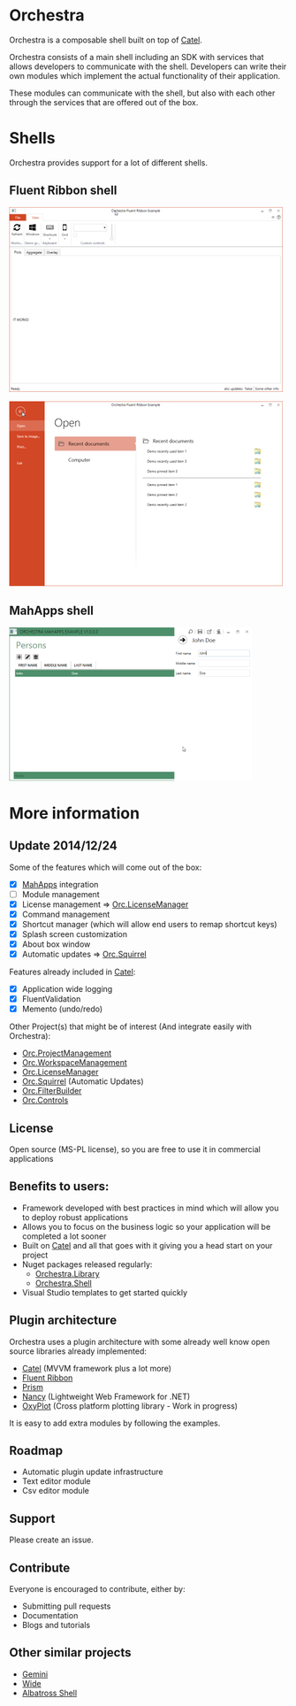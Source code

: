 # Orchestra

Orchestra is a composable shell built on top of [Catel](http://Catel.Codeplex.com).

Orchestra consists of a main shell including an SDK with services that allows developers to communicate with the shell. Developers can write their own modules which implement the actual functionality of their application.

These modules can communicate with the shell, but also with each other through the services that are offered out of the box.

# Shells

Orchestra provides support for a lot of different shells.

## Fluent Ribbon shell

![Fluent Ribbon 01](doc/images/shell_fluentribbon_01.png)

![Fluent Ribbon 02](doc/images/shell_fluentribbon_02.png) 

## MahApps shell

![MahApps 01](doc/images/shell_mahapps_01.png)

# More information

## Update 2014/12/24

Some of the features which will come out of the box:

- [x] [MahApps](http://mahapps.com/) integration
- [ ] Module management
- [x] License management => [Orc.LicenseManager](https://github.com/Orcomp/Orc.LicenseManager)
- [x] Command management
- [x] Shortcut manager (which will allow end users to remap shortcut keys)
- [x] Splash screen customization
- [x] About box window
- [x] Automatic updates => [Orc.Squirrel](https://github.com/Orcomp/Orc.Squirrel)

Features already included in [Catel](https://catelproject.atlassian.net/wiki/display/CTL/Catel+documentation+Home):
- [x] Application wide logging
- [x] FluentValidation
- [x] Memento (undo/redo)

Other Project(s) that might be of interest (And integrate easily with Orchestra):
- [Orc.ProjectManagement](https://github.com/Orcomp/Orc.ProjectManagement)
- [Orc.WorkspaceManagement](https://github.com/Orcomp/Orc.WorkspaceManagement)
- [Orc.LicenseManager](https://github.com/Orcomp/Orc.LicenseManager)
- [Orc.Squirrel](https://github.com/Orcomp/Orc.Squirrel) (Automatic Updates)
- [Orc.FilterBuilder](https://github.com/Orcomp/Orc.FilterBuilder)
- [Orc.Controls](https://github.com/Orcomp/Orc.Controls)

## License

Open source (MS-PL license), so you are free to use it in commercial applications

## Benefits to users:

- Framework developed with best practices in mind which will allow you to deploy robust applications
- Allows you to focus on the business logic so your application will be completed a lot sooner
- Built on [Catel](http://Catel.Codeplex.com) and all that goes with it giving you a head start on your project
- Nuget packages released regularly:
    - [Orchestra.Library](http://nuget.org/packages/Orchestra.Library)
    - [Orchestra.Shell](http://nuget.org/packages/Orchestra.Shell)
- Visual Studio templates to get started quickly

## Plugin architecture

Orchestra uses a plugin architecture with some already well know open source libraries already implemented:

- [Catel](http://Catel.Codeplex.com) (MVVM framework plus a lot more)
- [Fluent Ribbon](http://fluent.codeplex.com/)
- [Prism](http://compositewpf.codeplex.com/)
- [Nancy](http://www.nancyfx.org) (Lightweight Web Framework for .NET)
- [OxyPlot](http://oxyplot.codeplex.com/) (Cross platform plotting library - Work in progress)

It is easy to add extra modules by following the examples.

## Roadmap

- Automatic plugin update infrastructure
- Text editor module
- Csv editor module

## Support

Please create an issue.

## Contribute

Everyone is encouraged to contribute, either by:

- Submitting pull requests
- Documentation
- Blogs and tutorials

## Other similar projects

- [Gemini](https://github.com/tgjones/gemini "Gemini")
- [Wide](https://github.com/chandramouleswaran/Wide/ "Wide")
- [Albatross Shell](https://albatrossshell.codeplex.com/ "Albatross Shell")


